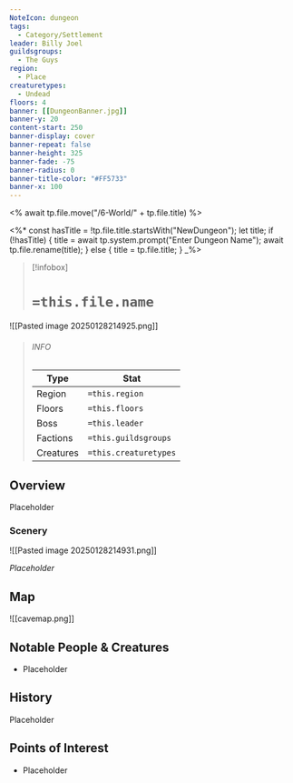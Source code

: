```yaml
---
NoteIcon: dungeon
tags:
  - Category/Settlement
leader: Billy Joel
guildsgroups:
  - The Guys
region:
  - Place
creaturetypes:
  - Undead
floors: 4
banner: [[DungeonBanner.jpg]]
banner-y: 20
content-start: 250
banner-display: cover
banner-repeat: false
banner-height: 325
banner-fade: -75
banner-radius: 0
banner-title-color: "#FF5733"
banner-x: 100
---
```


<% await tp.file.move("/6-World/" + tp.file.title) %>

<%*
const hasTitle = !tp.file.title.startsWith("NewDungeon");
let title;
if (!hasTitle) {
    title = await tp.system.prompt("Enter Dungeon Name");
    await tp.file.rename(title);
} else {
    title = tp.file.title;
}
_%>

> [!infobox]
> # `=this.file.name`
![[Pasted image 20250128214925.png]]
> ###### INFO
> Type |  Stat |
> ---|---|
> Region | `=this.region` |
>  Floors | `=this.floors` |
> Boss | `=this.leader` |
> Factions| `=this.guildsgroups`|
> Creatures| `=this.creaturetypes`|

## Overview

Placeholder

### Scenery
![[Pasted image 20250128214931.png]]

*Placeholder*

## Map

![[cavemap.png]]

## Notable People & Creatures
- Placeholder

## History

Placeholder

## Points of Interest
- Placeholder